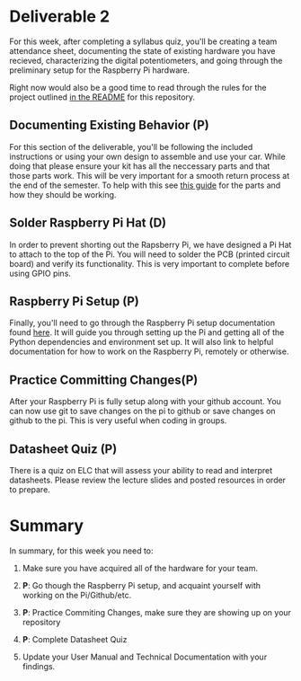 # Deliverable 2

For this week, after completing a syllabus quiz, you'll be creating a team attendance sheet, documenting the state of existing hardware you have recieved, characterizing the digital potentiometers, and going through the preliminary setup for the Raspberry Pi hardware. 

Right now would also be a good time to read through the rules for the project outlined [in the README](../README.md) for this repository.
 

## Documenting Existing Behavior (P)

For this section of the deliverable, you'll be following the included instructions or using your own design to assemble and use your car. While doing that please ensure your kit has all the neccessary parts and that those parts work. This will be very important for a smooth return process at the end of the semester. To help with this see [this guide](./setup/car_parts.md) for the parts and how they should be working.

## Solder Raspberry Pi Hat (D)

In order to prevent shorting out the Rapsberry Pi, we have designed a Pi Hat to attach to the top of the Pi. You will need to solder the PCB (printed circuit board) and verify its functionality. This is very important to complete before using GPIO pins.


## Raspberry Pi Setup (P)

Finally, you'll need to go through the Raspberry Pi setup documentation found [here](setup/pi_setup.md). It will guide you through setting up the Pi and getting all of the Python dependencies and environment set up. It will also link to helpful documentation for how to work on the Raspberry Pi, remotely or otherwise.

## Practice Committing Changes(P)

After your Raspberry Pi is fully setup along with your github account. You can now use git to save changes on the pi to github or save changes on github to the pi. This is very useful when coding in groups. 

## Datasheet Quiz (P)

There is a quiz on ELC that will assess your ability to read and interpret datasheets. Please review the lecture slides and posted resources in order to prepare.


# Summary

In summary, for this week you need to:

1. Make sure you have acquired all of the hardware for your team.

2. **P**: Go though the Raspberry Pi setup, and acquaint yourself with working on the Pi/Github/etc.

3. **P**:  Practice Commiting Changes, make sure they are showing up on your repository 

4. **P**: Complete Datasheet Quiz

5. Update your User Manual and Technical Documentation with your findings.

